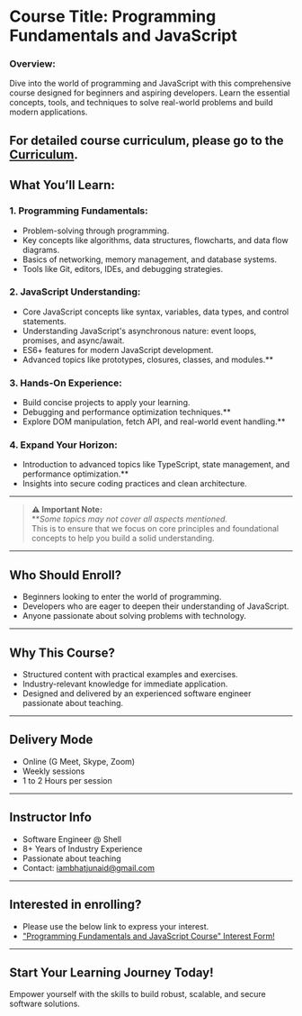 # Course Title: Programming Fundamentals and JavaScript

### Overview:
Dive into the world of programming and JavaScript with this comprehensive course designed for beginners and aspiring developers. Learn the essential concepts, tools, and techniques to solve real-world problems and build modern applications.

For detailed course curriculum, please go to the [Curriculum](./curriculum.md).
---

## What You’ll Learn:

### 1. Programming Fundamentals:
- Problem-solving through programming.
- Key concepts like algorithms, data structures, flowcharts, and data flow diagrams.
- Basics of networking, memory management, and database systems.
- Tools like Git, editors, IDEs, and debugging strategies.

### 2. JavaScript Understanding:
- Core JavaScript concepts like syntax, variables, data types, and control statements.
- Understanding JavaScript's asynchronous nature: event loops, promises, and async/await.
- ES6+ features for modern JavaScript development.
- Advanced topics like prototypes, closures, classes, and modules.**

### 3. Hands-On Experience:
- Build concise projects to apply your learning.
- Debugging and performance optimization techniques.**
- Explore DOM manipulation, fetch API, and real-world event handling.**

### 4. Expand Your Horizon:
- Introduction to advanced topics like TypeScript, state management, and performance optimization.**
- Insights into secure coding practices and clean architecture.

---

> **⚠️ Important Note:**  
> **_Some topics may not cover all aspects mentioned._  
> This is to ensure that we focus on core principles and foundational concepts to help you build a solid understanding.

---

## Who Should Enroll?
- Beginners looking to enter the world of programming.
- Developers who are eager to deepen their understanding of JavaScript.
- Anyone passionate about solving problems with technology.

---

## Why This Course?
- Structured content with practical examples and exercises.
- Industry-relevant knowledge for immediate application.
- Designed and delivered by an experienced software engineer passionate about teaching.

---

## Delivery Mode
- Online (G Meet, Skype, Zoom)
- Weekly sessions
- 1 to 2 Hours per session

---

## Instructor Info
- Software Engineer @ Shell
- 8+ Years of Industry Experience
- Passionate about teaching
- Contact: iambhatjunaid@gmail.com

---

## Interested in enrolling?
- Please use the below link to express your interest.
- ["Programming Fundamentals and JavaScript Course" Interest Form!](https://forms.gle/MyRPCVYgVqfSYZ357)

---

## Start Your Learning Journey Today!
Empower yourself with the skills to build robust, scalable, and secure software solutions.

